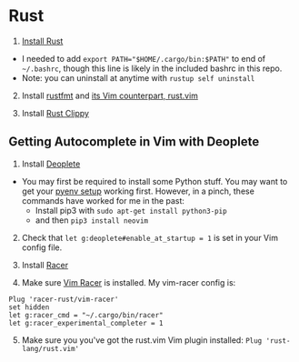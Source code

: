 # Rust

1. [Install Rust](https://www.rust-lang.org/en-US/install.html)
 - I needed to add `export PATH="$HOME/.cargo/bin:$PATH"` to end of `~/.bashrc`, though this line is likely in the included bashrc in this repo.
  - Note: you can uninstall at anytime with `rustup self uninstall`

2. Install [rustfmt](https://github.com/rust-lang-nursery/rustfmt) and [its Vim counterpart, rust.vim](https://github.com/rust-lang/rust.vim#formatting-with-rustfmt)

3. Install [Rust Clippy](https://github.com/rust-lang-nursery/rust-clippy#usage)

## Getting Autocomplete in Vim with Deoplete 

1. Install [Deoplete](https://github.com/Shougo/deoplete.nvim#install)
  - You may first be required to install some Python stuff. You may want to get your [pyenv setup](python-pyenv.html) working first. However, in a pinch, these commands have worked for me in the past: 
    - Install pip3 with `sudo apt-get install python3-pip` 
    - and then `pip3 install neovim`

2. Check that `let g:deoplete#enable_at_startup = 1` is set in your Vim config file.

3. Install [Racer](https://github.com/racer-rust/racer)

4. Make sure [Vim Racer](https://github.com/racer-rust/vim-racer) is installed. My vim-racer config is:

```vim
Plug 'racer-rust/vim-racer'
set hidden
let g:racer_cmd = "~/.cargo/bin/racer"
let g:racer_experimental_completer = 1
```

5. Make sure you you've got the rust.vim Vim plugin installed: `Plug 'rust-lang/rust.vim'`
